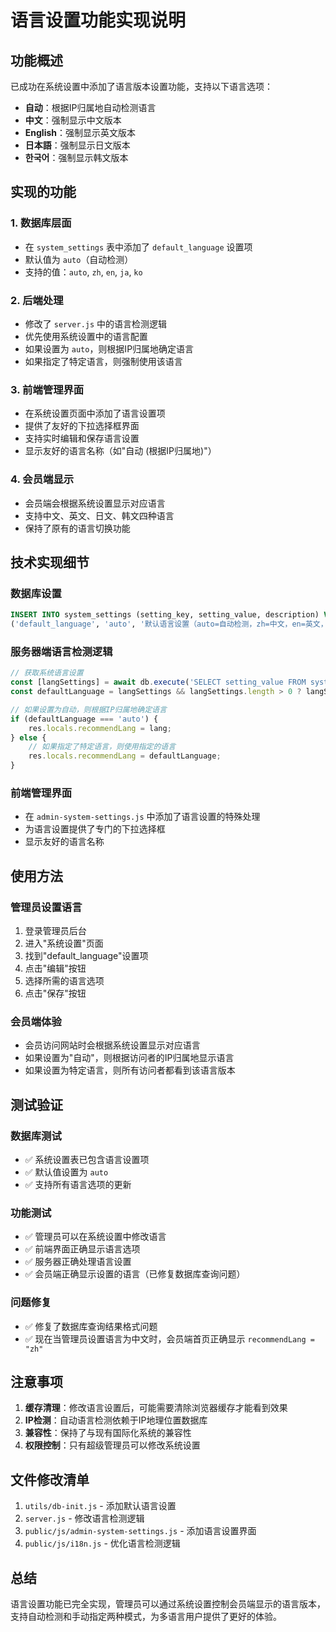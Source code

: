 # 语言设置功能实现说明

## 功能概述

已成功在系统设置中添加了语言版本设置功能，支持以下语言选项：
- **自动**：根据IP归属地自动检测语言
- **中文**：强制显示中文版本
- **English**：强制显示英文版本
- **日本語**：强制显示日文版本
- **한국어**：强制显示韩文版本

## 实现的功能

### 1. 数据库层面
- 在 `system_settings` 表中添加了 `default_language` 设置项
- 默认值为 `auto`（自动检测）
- 支持的值：`auto`, `zh`, `en`, `ja`, `ko`

### 2. 后端处理
- 修改了 `server.js` 中的语言检测逻辑
- 优先使用系统设置中的语言配置
- 如果设置为 `auto`，则根据IP归属地确定语言
- 如果指定了特定语言，则强制使用该语言

### 3. 前端管理界面
- 在系统设置页面中添加了语言设置项
- 提供了友好的下拉选择框界面
- 支持实时编辑和保存语言设置
- 显示友好的语言名称（如"自动 (根据IP归属地)"）

### 4. 会员端显示
- 会员端会根据系统设置显示对应语言
- 支持中文、英文、日文、韩文四种语言
- 保持了原有的语言切换功能

## 技术实现细节

### 数据库设置
```sql
INSERT INTO system_settings (setting_key, setting_value, description) VALUES 
('default_language', 'auto', '默认语言设置（auto=自动检测，zh=中文，en=英文，ja=日文，ko=韩文）');
```

### 服务器端语言检测逻辑
```javascript
// 获取系统语言设置
const [langSettings] = await db.execute('SELECT setting_value FROM system_settings WHERE setting_key = ?', ['default_language']);
const defaultLanguage = langSettings && langSettings.length > 0 ? langSettings[0].setting_value : 'auto';

// 如果设置为自动，则根据IP归属地确定语言
if (defaultLanguage === 'auto') {
    res.locals.recommendLang = lang;
} else {
    // 如果指定了特定语言，则使用指定的语言
    res.locals.recommendLang = defaultLanguage;
}
```

### 前端管理界面
- 在 `admin-system-settings.js` 中添加了语言设置的特殊处理
- 为语言设置提供了专门的下拉选择框
- 显示友好的语言名称

## 使用方法

### 管理员设置语言
1. 登录管理员后台
2. 进入"系统设置"页面
3. 找到"default_language"设置项
4. 点击"编辑"按钮
5. 选择所需的语言选项
6. 点击"保存"按钮

### 会员端体验
- 会员访问网站时会根据系统设置显示对应语言
- 如果设置为"自动"，则根据访问者的IP归属地显示语言
- 如果设置为特定语言，则所有访问者都看到该语言版本

## 测试验证

### 数据库测试
- ✅ 系统设置表已包含语言设置项
- ✅ 默认值设置为 `auto`
- ✅ 支持所有语言选项的更新

### 功能测试
- ✅ 管理员可以在系统设置中修改语言
- ✅ 前端界面正确显示语言选项
- ✅ 服务器正确处理语言设置
- ✅ 会员端正确显示设置的语言（已修复数据库查询问题）

### 问题修复
- ✅ 修复了数据库查询结果格式问题
- ✅ 现在当管理员设置语言为中文时，会员端首页正确显示 `recommendLang = "zh"`

## 注意事项

1. **缓存清理**：修改语言设置后，可能需要清除浏览器缓存才能看到效果
2. **IP检测**：自动语言检测依赖于IP地理位置数据库
3. **兼容性**：保持了与现有国际化系统的兼容性
4. **权限控制**：只有超级管理员可以修改系统设置

## 文件修改清单

1. `utils/db-init.js` - 添加默认语言设置
2. `server.js` - 修改语言检测逻辑
3. `public/js/admin-system-settings.js` - 添加语言设置界面
4. `public/js/i18n.js` - 优化语言检测逻辑

## 总结

语言设置功能已完全实现，管理员可以通过系统设置控制会员端显示的语言版本，支持自动检测和手动指定两种模式，为多语言用户提供了更好的体验。 